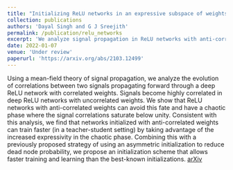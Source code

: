 ```yaml
---
title: "Initializing ReLU networks in an expressive subspace of weights"
collection: publications
authors: 'Dayal Singh and G J Sreejith'
permalink: /publication/relu_networks
excerpt: 'We analyze signal propagation in ReLU networks with anti-correlated weights and demonstrate that it has an order-to-chaos phase transition, unlike the uncorrelated case. Furthermore, we demonstrate that ReLU networks initialized at this criticality train faster.'
date: 2022-01-07
venue: 'Under review'
paperurl: 'https://arxiv.org/abs/2103.12499'
---
```

Using a mean-field theory of signal propagation, we analyze the evolution of correlations between two signals propagating forward through a deep ReLU network with correlated weights. Signals become highly correlated in deep ReLU networks with uncorrelated weights. We show that ReLU networks with anti-correlated weights can avoid this fate and have a chaotic phase where the signal correlations saturate below unity. Consistent with this analysis, we find that networks initialized with anti-correlated weights can train faster (in a teacher-student setting) by taking advantage of the increased expressivity in the chaotic phase. Combining this with a previously proposed strategy of using an asymmetric initialization to reduce dead node probability, we propose an initialization scheme that allows faster training and learning than the best-known initializations.
[arXiv](https://arxiv.org/abs/2103.12499)
